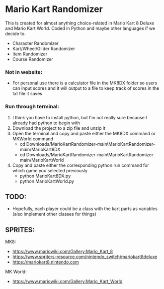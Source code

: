 # Mario Kart Randomizer

This is created for almost anything choice-related in Mario Kart 8 Deluxe and Mario Kart World. Coded in Python and maybe other languages if we decide to.

- Character Randomizer
- Kart/Wheel/Glider Randomizer
- Item Randomizer
- Course Randomizer

### Not in website:
- For personal use there is a calculator file in the MK8DX folder so users can input scores and it will output to a file to keep track of scores in the txt file it saves

### Run through terminal:
1. I think you have to install python, but I'm not really sure because I already had python to begin with
2. Download the project to a zip file and unzip it
3. Open the terminal and copy and paste either the MK8DX command or MKWorld command
   - cd Downloads/MarioKartRandomizer-main\MarioKartRandomizer-main/MarioKart8DX
   - cd Downloads/MarioKartRandomizer-main\MarioKartRandomizer-main/MarioKartWorld
4. Copy and paste either the corresponding python run command for which game you selected previously
   - python MarioKart8DX.py
   - python MarioKartWorld.py

## TODO:
- Hopefully, each player could be a class with the kart parts as variables (also implement other classes for things)

## SPRITES:
MK8:
- https://www.mariowiki.com/Gallery:Mario_Kart_8
- https://www.spriters-resource.com/nintendo_switch/mariokart8deluxe
- https://mariokart8.nintendo.com

MK World:
- https://www.mariowiki.com/Gallery:Mario_Kart_World
